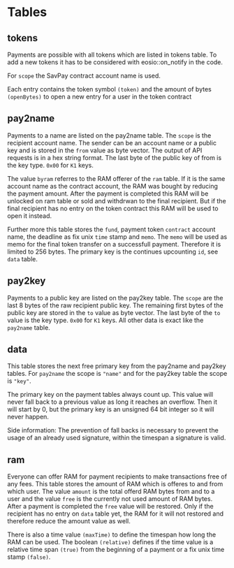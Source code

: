 # Tables

## tokens

Payments are possible with all tokens which are listed in tokens table. To add a new tokens it has to be considered with eosio::on_notify in the code.

For `scope` the SavPay contract account name is used.

Each entry contains the token symbol `(token)` and the amount of bytes `(openBytes)` to open a new entry for a user in the token contract

## pay2name

Payments to a name are listed on the pay2name table. The `scope` is the recipient account name. The sender can be an account name or a public key and is stored in the `from` value as byte vector. The output of API requests is in a hex string format. The last byte of the public key of from is the key type. `0x00` for `K1` keys.

The value `byram` referres to the RAM offerer of the `ram` table. If it is the same account name as the contract account, the RAM was bought by reducing the payment amount. After the payment is completed this RAM will be unlocked on ram table or sold and withdrwan to the final recipient. But if the final recipient has no entry on the token contract this RAM will be used to open it instead.

Further more this table stores the `fund`, payment token `contract` account name, the deadline as fix unix `time` stamp and `memo`. The `memo` will be used as memo for the final token transfer on a successfull payment. Therefore it is limited to 256 bytes. The primary key is the continues upcounting `id`, see `data` table.

## pay2key

Payments to a public key are listed on the pay2key table. The `scope` are the last 8 bytes of the raw recipient public key. The remaining first bytes of the public key are stored in the `to` value as byte vector. The last byte of the `to` value is the key type. `0x00` for `K1` keys. All other data is exact like the `pay2name` table.

## data

This table stores the next free primary key from the pay2name and pay2key tables. For `pay2name` the scope is `"name"` and for the pay2key table the scope is `"key"`.

The primary key on the payment tables always count up. This value will never fall back to a previous value as long it reaches an overflow. Then it will start by 0, but the primary key is an unsigned 64 bit integer so it will never happen.

Side information: The prevention of fall backs is necessary to prevent the usage of an already used signature, within the timespan a signature is valid.

## ram

Everyone can offer RAM for payment recipients to make transactions free of any fees. This table stores the amount of RAM which is offeres to and from which user. The value `amount` is the total offerd RAM bytes from and to a user and the value `free` is the currently not used amount of RAM bytes. After a payment is completed the `free` value will be restored. Only if the recipient has no entry on `data` table yet, the RAM for it will not restored and therefore reduce the amount value as well.

There is also a time value `(maxTime)` to define the timespan how long the RAM can be used. The boolean `(relative)` defines if the time value is a relative time span `(true)` from the beginning of a payment or a fix unix time stamp `(false)`.
